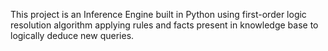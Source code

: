 This project is an Inference Engine built in Python using first-order logic resolution algorithm applying rules and facts
present in knowledge base to logically deduce new queries. 
